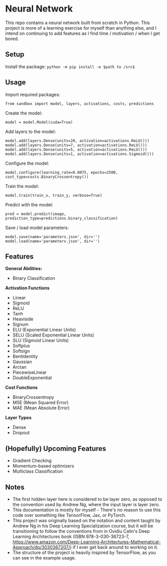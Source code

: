 # Neural Network
This repo contains a neural network built from scratch in Python. This project is more of a learning exercise for myself than anything else, and I intend on continuing to add features as I find time / motivation / when I get bored.

## Setup
Install the package: `python -m pip install -e $path to /src$`

## Usage

Import required packages:
```{python}
from sandbox import model, layers, activations, costs, predictions
```

Create the model:
```{python}
model = model.Model(cuda=True)
```

Add layers to the model:
```{python}
model.add(layers.Dense(units=20, activation=activations.ReLU()))
model.add(layers.Dense(units=7, activation=activations.ReLU()))
model.add(layers.Dense(units=5, activation=activations.ReLU()))
model.add(layers.Dense(units=1, activation=activations.Sigmoid()))
```

Configure the model:
```{python}
model.configure(learning_rate=0.0075, epochs=2500, cost_type=costs.BinaryCrossentropy())
```

Train the model:
```{python}
model.train(train_x, train_y, verbose=True)
```

Predict with the model:
```{python}
pred = model.predict(image, prediction_type=predictions.binary_classification)
```

Save / load model parameters:
```{python}
model.save(name='parameters.json', dir='')
model.load(name='parameters.json', dir='')
```

## Features

**General Abilities:**
- Binary Classification

**Activation Functions**
- Linear
- Sigmoid
- ReLU
- Tanh
- Heaviside
- Signum
- ELU (Exponential Linear Units)
- SELU (Scaled Exponential Linear Units)
- SLU (Sigmoid Linear Units)
- Softplus
- Softsign
- BentIdentity
- Gaussian
- Arctan
- PiecewiseLinear
- DoubleExponential

**Cost Functions**
- BinaryCrossentropy
- MSE (Mean Squared Error)
- MAE (Mean Absolute Error)

**Layer Types**
- Dense
- Dropout

## (Hopefully) Upcoming Features

- Gradient Checking
- Momentum-based optimizers
- Multiclass Classification

## Notes

- The first hidden layer here is considered to be layer zero, as opposed to the convention used by Andrew Ng, where the input layer is layer zero.
- This documentation is mostly for myself - There's no reason to use this code over something like TensorFlow, Jax, or PyTorch.
- This project was originally based on the notation and content taught by Andrew Ng in his Deep Learning Specialization course, but it will be transitioning to follow the conventions from in Ovidiu Calin's Deep Learning Architectures book (ISBN 978-3-030-36723-7, https://www.amazon.com/Deep-Learning-Architectures-Mathematical-Approach/dp/3030367207/) if I ever get back around to working on it.
-  The structure of the project is heavily inspired by TensorFlow, as you can see in the example usage.

